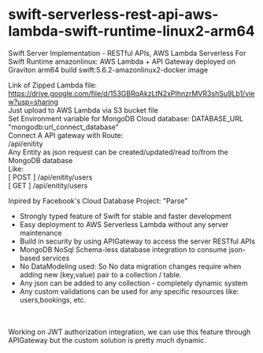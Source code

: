 # swift-serverless-rest-api-aws-lambda-swift-runtime-linux2-arm64
Swift Server Implementation - RESTful APIs, AWS Lambda Serverless For Swift Runtime amazonlinux: AWS Lambda + API Gateway deployed on Graviton arm64 build swift:5.6.2-amazonlinux2-docker image </BR>

Link of Zipped Lambda file: https://drive.google.com/file/d/153GBRqAkzLtN2xPIhnzrMVR3shSu9Lb1/view?usp=sharing </BR>
Just upload to AWS Lambda via S3 bucket file </BR>
Set Environment variable for MongoDB Cloud database: DATABASE_URL "mongodb:url_connect_database" </BR>
Connect A API gateway with Route: </BR>
/api/enitity </BR>
Any Entity as json request can be created/updated/read to/from the MongoDB database </BR>
Like: </BR>
[ POST ]  /api/enitity/users </BR>
[ GET ] /api/enitity/users </BR>
 
Inpired by Facebook's Cloud Database Project: "Parse" </BR>

- Strongly typed feature of Swift for stable and faster development </BR>
- Easy deployment to AWS Serverless Lambda without any server maintenance </BR>
- Build in security by using APIGateway to access the server RESTful APIs </BR>
- MongoDB NoSql Schema-less database integration to consume json-based services </BR>
- No DataModeling used: So No data migration changes require when adding new (key,value) pair to a collection / table. </BR>
- Any json can be added to any collection - completely dynamic system </BR>
- Any custom validations can be used for any specific resources like: users,bookings,  etc. </BR></BR>


</BR>
Working on JWT authorization integration, we can use this feature through APIGateway but the custom solution is pretty much dynamic.
